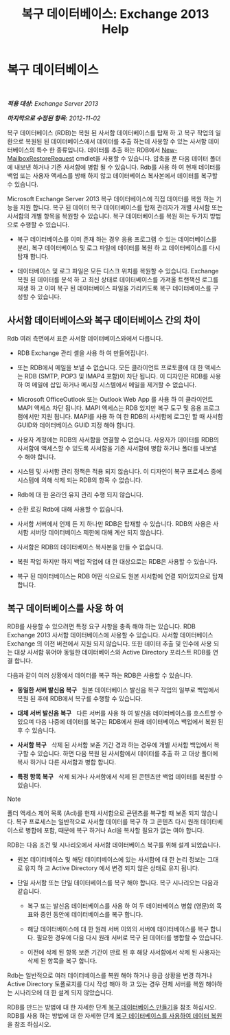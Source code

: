 ﻿---
title: '복구 데이터베이스: Exchange 2013 Help'
TOCTitle: 복구 데이터베이스
ms:assetid: f3c6fd0b-2e25-442e-a0fc-46f663130c3e
ms:mtpsurl: https://technet.microsoft.com/ko-kr/library/Dd876954(v=EXCHG.150)
ms:contentKeyID: 50484533
ms.date: 05/22/2018
mtps_version: v=EXCHG.150
ms.translationtype: MT
---

# 복구 데이터베이스

 

_**적용 대상:** Exchange Server 2013_

_**마지막으로 수정된 항목:** 2012-11-02_

복구 데이터베이스 (RDB)는 복원 된 사서함 데이터베이스를 탑재 하 고 복구 작업의 일환으로 복원된 된 데이터베이스에서 데이터를 추출 하는데 사용할 수 있는 사서함 데이터베이스의 특수 한 종류입니다. 데이터를 추출 하는 RDB에서 [New-MailboxRestoreRequest](https://technet.microsoft.com/ko-kr/library/ff829875\(v=exchg.150\)) cmdlet을 사용할 수 있습니다. 압축을 푼 다음 데이터 폴더에 내보낸 하거나 기존 사서함에 병합 될 수 있습니다. Rdb를 사용 하 여 현재 데이터를 백업 또는 사용자 액세스를 방해 하지 않고 데이터베이스 복사본에서 데이터를 복구할 수 있습니다.

Microsoft Exchange Server 2013 복구 데이터베이스에 직접 데이터를 복원 하는 기능을 지원 합니다. 복구 된 데이터 복구 데이터베이스를 탑재 관리자가 개별 사서함 또는 사서함의 개별 항목을 복원할 수 있습니다. 복구 데이터베이스를 복원 하는 두가지 방법으로 수행할 수 있습니다.

  - 복구 데이터베이스를 이미 존재 하는 경우 응용 프로그램 수 있는 데이터베이스를 분리, 복구 데이터베이스 및 로그 파일에 데이터를 복원 하 고 데이터베이스를 다시 탑재 합니다.

  - 데이터베이스 및 로그 파일은 모든 디스크 위치를 복원할 수 있습니다. Exchange 복원 된 데이터를 분석 하 고 최신 상태로 데이터베이스를 가져올 트랜잭션 로그를 재생 하 고 이미 복구 된 데이터베이스 파일을 가리키도록 복구 데이터베이스를 구성할 수 있습니다.

## 사서함 데이터베이스와 복구 데이터베이스 간의 차이

Rdb 여러 측면에서 표준 사서함 데이터베이스와에서 다릅니다.

  - RDB Exchange 관리 셸을 사용 하 여 만들어집니다.

  - 또는 RDB에서 메일을 보낼 수 없습니다. 모든 클라이언트 프로토콜에 대 한 액세스는 RDB (SMTP, POP3 및 IMAP4 포함)이 차단 됩니다. 이 디자인은 RDB를 사용 하 여 메일에 삽입 하거나 메시징 시스템에서 메일을 제거할 수 없습니다.

  - Microsoft OfficeOutlook 또는 Outlook Web App 를 사용 하 여 클라이언트 MAPI 액세스 차단 됩니다. MAPI 액세스는 RDB 있지만 복구 도구 및 응용 프로그램에서만 지원 됩니다. MAPI를 사용 하 여 한 RDB의 사서함에 로그인 할 때 사서함 GUID와 데이터베이스 GUID 지정 해야 합니다.

  - 사용자 계정에는 RDB의 사서함을 연결할 수 없습니다. 사용자가 데이터를 RDB의 사서함에 액세스할 수 있도록 사서함을 기존 사서함에 병합 하거나 폴더를 내보낼 수 해야 합니다.

  - 시스템 및 사서함 관리 정책은 적용 되지 않습니다. 이 디자인이 복구 프로세스 중에 시스템에 의해 삭제 되는 RDB의 항목 수 없습니다.

  - Rdb에 대 한 온라인 유지 관리 수행 되지 않습니다.

  - 순환 로깅 Rdb에 대해 사용할 수 없습니다.

  - 사서함 서버에서 언제 든 지 하나만 RDB은 탑재할 수 있습니다. RDB의 사용은 사서함 서버당 데이터베이스 제한에 대해 계산 되지 않습니다.

  - 사서함은 RDB의 데이터베이스 복사본을 만들 수 없습니다.

  - 복원 작업 하지만 하지 백업 작업에 대 한 대상으로는 RDB은 사용할 수 있습니다.

  - 복구 된 데이터베이스는 RDB 어떤 식으로도 원본 사서함에 연결 되어있지으로 탑재 합니다.

## 복구 데이터베이스를 사용 하 여

RDB를 사용할 수 있으려면 특정 요구 사항을 충족 해야 하는 있습니다. RDB Exchange 2013 사서함 데이터베이스에 사용할 수 있습니다. 사서함 데이터베이스 Exchange 의 이전 버전에서 지원 되지 않습니다. 또한 데이터 추출 및 인수에 사용 되는 대상 사서함 묶어야 동일한 데이터베이스와 Active Directory 포리스트 RDB를 연결 합니다.

다음과 같이 여러 상황에서 데이터를 복구 하는 RDB은 사용할 수 있습니다.

  - **동일한 서버 발신음 복구**   원본 데이터베이스 발신음 복구 작업의 일부로 백업에서 복원 된 후에 RDB에서 복구를 수행할 수 있습니다.

  - **대체 서버 발신음 복구**   다른 서버를 사용 하 여 발신음 데이터베이스를 호스트할 수 있으며 다음 나중에 데이터를 복구는 RDB에서 원래 데이터베이스 백업에서 복원 된 후 수 있습니다.

  - **사서함 복구**   삭제 된 사서함 보존 기간 경과 하는 경우에 개별 사서함 백업에서 복구할 수 있습니다. 하면 다음 복원 된 사서함에서 데이터를 추출 하 고 대상 폴더에 복사 하거나 다른 사서함과 병합 합니다.

  - **특정 항목 복구**   삭제 되거나 사서함에서 삭제 된 콘텐츠만 백업 데이터를 복원할 수 있습니다.


> [!NOTE]
> 폴더 액세스 제어 목록 (Acl)를 현재 사서함으로 콘텐츠를 복구할 때 보존 되지 않습니다. 복구 프로세스는 일반적으로 사서함 데이터를 복구 하 고 콘텐츠 다시 원래 데이터베이스로 병합에 포함, 때문에 복구 하거나 Acl을 복사할 필요가 없는 여야 합니다.



RDB는 다음 조건 및 시나리오에서 사서함 데이터베이스 복구를 위해 설계 되었습니다.

  - 원본 데이터베이스 및 해당 데이터베이스에 있는 사서함에 대 한 논리 정보는 그대로 유지 하 고 Active Directory 에서 변경 되지 않은 상태로 유지 됩니다.

  - 단일 사서함 또는 단일 데이터베이스를 복구 해야 합니다. 복구 시나리오는 다음과 같습니다.
    
      - 복구 또는 발신음 데이터베이스를 사용 하 여 두 데이터베이스 병합 (영문)의 목표와 중인 동안에 데이터베이스를 복구 합니다.
    
      - 해당 데이터베이스에 대 한 원래 서버 이외의 서버에 데이터베이스를 복구 합니다. 필요한 경우에 다음 다시 원래 서버로 복구 된 데이터를 병합할 수 있습니다.
    
      - 이전에 삭제 된 항목 보존 기간이 만료 된 후 해당 사서함에서 삭제 된 사용자는 삭제 된 항목을 복구 합니다.

Rdb는 일반적으로 여러 데이터베이스를 복원 해야 하거나 응급 상황을 변경 하거나 Active Directory 토폴로지를 다시 작성 해야 하 고 있는 경우 전체 서버를 복원 해야하는 시나리오에 대 한 설계 되지 않았습니다.

RDB를 만드는 방법에 대 한 자세한 단계 [복구 데이터베이스 만들기](create-a-recovery-database-exchange-2013-help.md)을 참조 하십시오. RDB를 사용 하는 방법에 대 한 자세한 단계 [복구 데이터베이스를 사용하여 데이터 복원](restore-data-using-a-recovery-database-exchange-2013-help.md)을 참조 하십시오.

